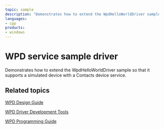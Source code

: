 ```yaml
---
topic: sample
description: "Demonstrates how to extend the WpdHelloWorldDriver sample so that it supports a simulated device with a Contacts device service."
languages:
- cpp
products:
- windows
---
```


<!---
    name: WPD service sample driver
    platform: UMDF1
    language: cpp
    category: WPD
    description: Demonstrates how to extend the WpdHelloWorldDriver sample so that it supports a simulated device with a Contacts device service.
    samplefwlink: http://go.microsoft.com/fwlink/p/?LinkId=618010
--->

# WPD service sample driver

Demonstrates how to extend the WpdHelloWorldDriver sample so that it supports a simulated device with a Contacts device service.

## Related topics

[WPD Design Guide](http://msdn.microsoft.com/en-us/library/windows/hardware/ff597864)

[WPD Driver Development Tools](http://msdn.microsoft.com/en-us/library/windows/hardware/ff597568)

[WPD Programming Guide](https://msdn.microsoft.com/en-us/library/windows/hardware/ff597898)
